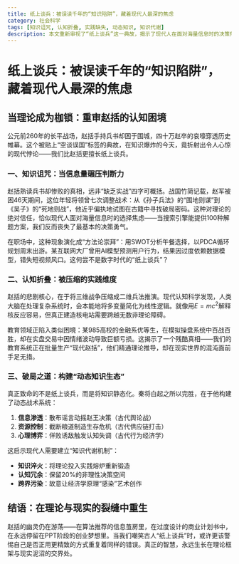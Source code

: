 ```yaml
---
title: 纸上谈兵：被误读千年的“知识陷阱”，藏着现代人最深的焦虑
category: 社会科学
tags: [知识诅咒, 认知折叠, 实践缺失, 动态知识, 知识代谢]
description: 本文重新审视了“纸上谈兵”这一典故，揭示了现代人在面对海量信息时的决策焦虑和实践缺失问题。赵括虽熟读兵书却因缺乏实战经验而失败，这反映了当前社会中普遍存在的“知识诅咒”现象——过度依赖理论和方法论，忽视实际操作中的复杂性和变化。文章指出，构建动态知识生态、实现知识的不断更新与实践验证是解决之道，强调真正的智慧在于将理论与现实相结合，避免陷入静态知识的陷阱。通过案例分析，本文提醒读者在理论与现实的裂缝中寻找重生的机会。
---
```

# 纸上谈兵：被误读千年的“知识陷阱”，藏着现代人最深的焦虑  

## 当理论成为枷锁：重审赵括的认知困境  
公元前260年的长平战场，赵括手持兵书却困于围城，四十万赵卒的哀嚎穿透历史帷幕。这个被贴上“空谈误国”标签的典故，在知识爆炸的今天，竟折射出令人心惊的现代悖论——我们比赵括更擅长纸上谈兵。  

### 一、知识诅咒：当信息量碾压判断力  
赵括熟读兵书却惨败的真相，远非“缺乏实战”四字可概括。战国竹简记载，赵军被困46天期间，这位年轻将领曾七次调整战术：从《孙子兵法》的“围地则谋”到《吴子》的“死地则战”，他近乎偏执地试图在古籍中寻找破局密码。这种对理论的绝对信任，恰似现代人面对海量信息时的选择焦虑——当搜索引擎能提供100种解题方案，我们反而丧失了最基本的决策勇气。  

在职场中，这种现象演化成“方法论崇拜”：用SWOT分析午餐选择，以PDCA循环规划周末出游。某互联网大厂曾用AI模型预测用户行为，结果因过度依赖数据模型，错失短视频风口。这何尝不是数字时代的“纸上谈兵”？  

### 二、认知折叠：被压缩的实践维度  
赵括的悲剧核心，在于将三维战争压缩成二维兵法推演。现代认知科学发现，人类大脑在处理复杂系统时，会本能地将多变量简化为线性逻辑。就像用$E=mc^2$解释核反应容易，但真正建造核电站需要跨越无数非理论障碍。  

教育领域正陷入类似困境：某985高校的金融系优等生，在模拟操盘系统中百战百胜，却在实盘交易中因情绪波动导致巨额亏损。这揭示了一个残酷真相——我们的教育系统正在批量生产“现代赵括”，他们精通理论推导，却在现实世界的混沌面前手足无措。  

### 三、破局之道：构建“动态知识生态”  
真正致命的不是纸上谈兵，而是将知识静态化。秦将白起之所以完胜，在于他构建了动态战术系统：  
1. **信息渗透**：散布谣言动摇赵王决策（古代舆论战）  
2. **资源控制**：截断粮道制造生存危机（古代供应链打击）  
3. **心理博弈**：佯败诱敌触发认知失调（古代行为经济学）  

这启示现代人需要建立“知识代谢机制”：  
- **知识淬火**：将理论投入实践熔炉重新锻造  
- **认知冗余**：保留20%的非理性决策空间  
- **跨界污染**：故意让经济学原理“感染”艺术创作  

## 结语：在理论与现实的裂缝中重生  
赵括的幽灵仍在游荡——在算法推荐的信息茧房里，在过度设计的商业计划书中，在永远停留在PPT阶段的创业梦想里。当我们嘲笑古人“纸上谈兵”时，或许更该警惕自己是否正用更精致的方式重复着同样的错误。真正的智慧，永远生长在理论框架与现实泥沼的交界处。